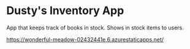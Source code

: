 # Dusty's Inventory App
App that keeps track of books in stock. Shows in stock items to users.


https://wonderful-meadow-02432441e.6.azurestaticapps.net/ 
